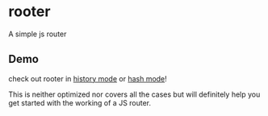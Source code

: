 # rooter

A simple js router

## Demo

check out rooter in <a href="https://mum-never-proud.github.io/rooter/">history mode</a> or <a href="https://mum-never-proud.github.io/rooter/#">hash mode</a>!

This is neither optimized nor covers all the cases but will definitely help you get started with the working of a JS router.
